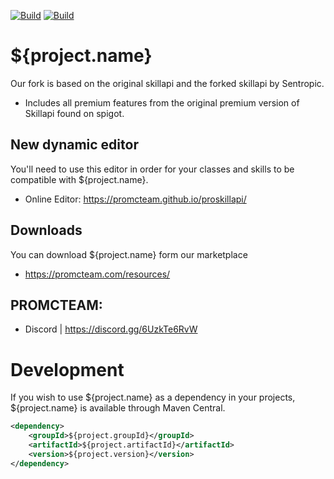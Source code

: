 [![Build](https://github.com/promcteam/proskillapi/actions/workflows/maven.yml/badge.svg?branch=master)](https://github.com/promcteam/promccore/packages/1203744)
[![Build](https://github.com/promcteam/proskillapi/actions/workflows/publish.yml/badge.svg?branch=development)](https://github.com/promcteam/promccore/packages/1203744)

# ${project.name}
Our fork is based on the original skillapi and the forked skillapi by Sentropic.
* Includes all  premium features from the original premium version of Skillapi found on spigot.

## New dynamic editor
You'll need to use this editor in order for your classes and skills to be compatible with ${project.name}.
* Online Editor: https://promcteam.github.io/proskillapi/

## Downloads
You can download ${project.name} form our marketplace
* https://promcteam.com/resources/

## PROMCTEAM:
* Discord | https://discord.gg/6UzkTe6RvW

# Development 

If you wish to use ${project.name} as a dependency in your projects, ${project.name} is available through Maven Central.

```xml
<dependency>
    <groupId>${project.groupId}</groupId>
    <artifactId>${project.artifactId}</artifactId>
    <version>${project.version}</version>
</dependency>
```